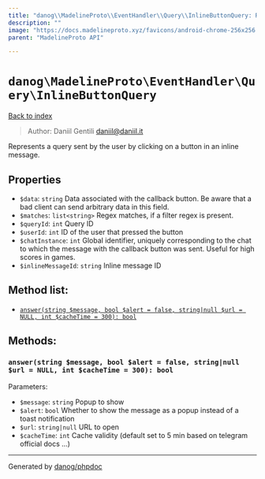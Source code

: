 ```yaml
---
title: "danog\\MadelineProto\\EventHandler\\Query\\InlineButtonQuery: Represents a query sent by the user by clicking on a button in an inline message."
description: ""
image: "https://docs.madelineproto.xyz/favicons/android-chrome-256x256.png"
parent: "MadelineProto API"

---
```

# `danog\MadelineProto\EventHandler\Query\InlineButtonQuery`
[Back to index](../../../../index.html)

> Author: Daniil Gentili <daniil@daniil.it>  
  

Represents a query sent by the user by clicking on a button in an inline message.  



## Properties
* `$data`: `string` Data associated with the callback button. Be aware that a bad client can send arbitrary data in this field.
* `$matches`: `list<string>` Regex matches, if a filter regex is present.
* `$queryId`: `int` Query ID
* `$userId`: `int` ID of the user that pressed the button
* `$chatInstance`: `int` Global identifier, uniquely corresponding to the chat to which the message with the callback button was sent. Useful for high scores in games.
* `$inlineMessageId`: `string` Inline message ID

## Method list:
* [`answer(string $message, bool $alert = false, string|null $url = NULL, int $cacheTime = 300): bool`](#answer-string-message-bool-alert-false-string-null-url-null-int-cachetime-300-bool)

## Methods:
### `answer(string $message, bool $alert = false, string|null $url = NULL, int $cacheTime = 300): bool`




Parameters:

* `$message`: `string` Popup to show  
* `$alert`: `bool` Whether to show the message as a popup instead of a toast notification  
* `$url`: `string|null` URL to open  
* `$cacheTime`: `int` Cache validity (default set to 5 min based on telegram official docs ...)  



---
Generated by [danog/phpdoc](https://phpdoc.daniil.it)
